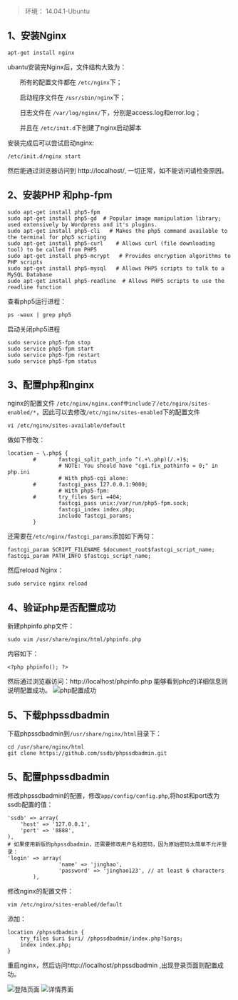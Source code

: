 > 环境： 14.04.1-Ubuntu

## 1、安装Nginx
```
apt-get install nginx
```
ubantu安装完Nginx后，文件结构大致为：

　　所有的配置文件都在 `/etc/nginx`下；

　　启动程序文件在 `/usr/sbin/nginx`下；

　　日志文件在 `/var/log/nginx/`下，分别是access.log和error.log；

　　并且在  `/etc/init.d`下创建了nginx启动脚本

安装完成后可以尝试启动nginx:
```
/etc/init.d/nginx start
```
然后能通过浏览器访问到 http://localhost/, 一切正常，如不能访问请检查原因。

## 2、安装PHP 和php-fpm

```
sudo apt-get install php5-fpm
sudo apt-get install php5-gd  # Popular image manipulation library; used extensively by Wordpress and it's plugins.
sudo apt-get install php5-cli   # Makes the php5 command available to the terminal for php5 scripting
sudo apt-get install php5-curl    # Allows curl (file downloading tool) to be called from PHP5
sudo apt-get install php5-mcrypt   # Provides encryption algorithms to PHP scripts
sudo apt-get install php5-mysql   # Allows PHP5 scripts to talk to a MySQL Database 
sudo apt-get install php5-readline  # Allows PHP5 scripts to use the readline function
```

查看php5运行进程：

```
ps -waux | grep php5
```

启动关闭php5进程

```
sudo service php5-fpm stop
sudo service php5-fpm start
sudo service php5-fpm restart
sudo service php5-fpm status
```


## 3、配置php和nginx

nginx的配置文件 `/etc/nginx/nginx.conf中include了/etc/nginx/sites-enabled/*`，因此可以去修改`/etc/nginx/sites-enabled`下的配置文件

```
vi /etc/nginx/sites-available/default
```

做如下修改：

```
location ~ \.php$ {
        #       fastcgi_split_path_info ^(.+\.php)(/.+)$;
                # NOTE: You should have "cgi.fix_pathinfo = 0;" in php.ini
                # With php5-cgi alone:
        #       fastcgi_pass 127.0.0.1:9000;
                # With php5-fpm:
        #       try_files $uri =404;
                fastcgi_pass unix:/var/run/php5-fpm.sock;
                fastcgi_index index.php;
                include fastcgi_params;
        }
```

还需要在`/etc/nginx/fastcgi_params`添加如下两句：
```
fastcgi_param SCRIPT_FILENAME $document_root$fastcgi_script_name;
fastcgi_param PATH_INFO $fastcgi_script_name;
```

然后reload Nginx：
```
sudo service nginx reload
```

## 4、验证php是否配置成功

新建phpinfo.php文件：
```
sudo vim /usr/share/nginx/html/phpinfo.php
```

内容如下：
```
<?php phpinfo(); ?>
```
然后通过浏览器访问：http://localhost/phpinfo.php 
能够看到php的详细信息则说明配置成功。
![php配置成功](http://ofcf9jxzt.bkt.clouddn.com/ssdb/p3.png)

## 5、下载phpssdbadmin

下载phpssdbadmin到`/usr/share/nginx/html`目录下：

```
cd /usr/share/nginx/html
git clone https://github.com/ssdb/phpssdbadmin.git
```


## 5、配置phpssdbadmin

修改phpssdbadmin的配置，修改`app/config/config.php`,将host和port改为ssdb配置的值：
```
'ssdb' => array(  
    'host' => '127.0.0.1',  
    'port' => '8888',  
),  
# 如果使用新版的phpssdbadmin，还需要修改用户名和密码，因为原始密码太简单不允许登录：
'login' => array(
                'name' => 'jinghao',
                'password' => 'jinghao123', // at least 6 characters
        ),
```


修改nginx的配置文件：
```
vim /etc/nginx/sites-enabled/default
```
添加：
```
location /phpssdbadmin {  
    try_files $uri $uri/ /phpssdbadmin/index.php?$args;  
    index index.php;  
}  
```
重启nginx，然后访问http://localhost/phpssdbadmin ,出现登录页面则配置成功。

![登陆页面](http://ofcf9jxzt.bkt.clouddn.com/ssdb/p1.png)
![详情界面](http://ofcf9jxzt.bkt.clouddn.com/ssdb/p2.png)

 